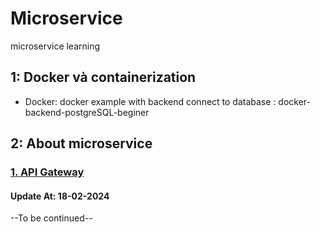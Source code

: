 # **Microservice**

microservice learning

## 1: Docker và containerization

- Docker: docker example with backend connect to database : docker-backend-postgreSQL-beginer

## 2: About microservice

### [1. API Gateway][APIGatewayDef]

#### Update At: 18-02-2024

[APIGatewayDef]: /docs/APIGateway.md

--To be continued--
